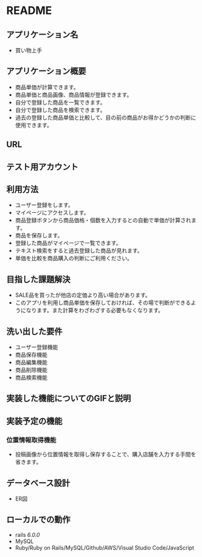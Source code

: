 # README

## アプリケーション名
- 買い物上手

## アプリケーション概要
- 商品単価が計算できます。
- 商品単価と商品画像、商品情報が登録できます。
- 自分で登録した商品を一覧できます。
- 自分で登録した商品を検索できます。
- 過去の登録した商品単価と比較して、目の前の商品がお得かどうかの判断に使用できます。

## URL

## テスト用アカウント

## 利用方法
- ユーザー登録をします。
- マイページにアクセスします。
- 商品登録ボタンから商品価格・個数を入力するとの自動で単価が計算されます。
- 商品を保存します。
- 登録した商品がマイページで一覧できます。
- テキスト検索をすると過去登録した商品が見れます。
- 単価を比較を商品購入の判断にご利用ください。

## 目指した課題解決
- SALE品を買ったが他店の定価より高い場合があります。
- このアプリを利用し商品単価を保存しておければ、その場で判断ができるようになります。また計算をわざわざする必要もなくなります。

## 洗い出した要件
- ユーザー登録機能
- 商品保存機能
- 商品編集機能
- 商品削除機能
- 商品検索機能

## 実装した機能についてのGIFと説明

## 実装予定の機能
### 位置情報取得機能
- 投稿画像から位置情報を取得し保存することで、購入店舗を入力する手間を省きます。

## データベース設計
- ER図

## ローカルでの動作
- rails _6.0.0_
- MySQL
- Ruby/Ruby on Rails/MySQL/Github/AWS/Visual Studio Code/JavaScript